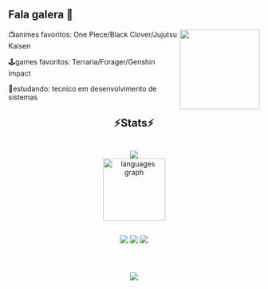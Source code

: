## Fala galera 👻

<img align="right" height="160" 
  src="https://www.icegif.com/wp-content/uploads/2023/11/icegif-558.gif"/>

📺animes favoritos:
One Piece/Black Clover/Jujutsu Kaisen

🕹️games favoritos:
Terraria/Forager/Genshin impact

📖estudando:
tecnico em desenvolvimento de sistemas

  </div>

<h2 align="center" >⚡Stats⚡</h2>
<br>
<div align="center" >
  <picture>
  <source
    srcset="https://github-readme-stats.vercel.app/api?username=gabriel-ortolani&show_icons=true&theme=midnight-purple"
    media="(prefers-color-scheme: dark)"
  />
  <source
    srcset="https://github-readme-stats.vercel.app/api?username=gabriel-ortolani&show_icons=true"
    media="(prefers-color-scheme: light), (prefers-color-scheme: no-preference)"
  />
  <img src="https://github-readme-stats.vercel.app/api?username=gabriel-ortolani&show_icons=true" />
</picture>

<div align="center">
 <img src="https://github-readme-stats.vercel.app/api/top-langs?username=gabriel-ortolani&locale=en&hide_title=false&layout=compact&card_width=320&langs_count=5&theme=midnight-purple&hide_border=true&order=2" height="125" alt="languages graph"  />
</div>

##

<div> 
  <a href="https://instagram.com/gabrielortolani12" target="_blank"><img src="https://img.shields.io/badge/-Instagram-%23ffffff?style=for-the-badge&logo=instagram&logoColor=dark-pink" target="_blank"></a>
  <a href = "mailto:gabrielortolanisenai@gmail.com"><img src="https://img.shields.io/badge/-Gmail-%23ffffff??style=for-the-badge&logo=gmail&logoColor=red" target="_blank"></a>
  <a href="https://facebook.com/gabriel.ortolani.940" target="_blank"><img src="https://img.shields.io/badge/-Facebook-%23ffffff?style=for-the-badge&logo=facebook&logoColor=blue" target="_blank"></a>
  
  </div>
<br>
<h1 align="center">
<img src="https://readme-typing-svg.herokuapp.com/?font=Algerian&size=35&center=true&vCenter=true&width=500&height=70&duration=4000&lines=Me+segue+ai!;" />
</h1>
